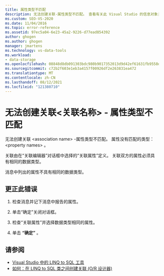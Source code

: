 ```yaml
---
title: 属性类型不匹配
description: 无法创建关联-属性类型不匹配。 查看有关此 Visual Studio 的信息对象关系设计器 (O/R 设计器) 消息。
ms.custom: SEO-VS-2020
ms.date: 11/04/2016
ms.topic: error-reference
ms.assetid: 97ec5a04-6e23-45a2-9226-d77ead854392
author: ghogen
ms.author: ghogen
manager: jmartens
ms.technology: vs-data-tools
ms.workload:
- data-storage
ms.openlocfilehash: 08848d8db091303bdc980b9017352013d9d42ef61631fb9558d91e538a0b470c
ms.sourcegitcommit: c72b2f603e1eb3a4157f00926df2e263831ea472
ms.translationtype: MT
ms.contentlocale: zh-CN
ms.lasthandoff: 08/12/2021
ms.locfileid: "121380710"
---
```

# <a name="cannot-create-an-association-ltassociation-namegt---property-types-do-not-match"></a>无法创建关联&lt;关联名称&gt; - 属性类型不匹配

无法创建关联 \<association name> -属性类型不匹配。 属性没有匹配的类型： \<property names> 。

关联由在“关联编辑器”对话框中选择的“关联属性”定义。 关联双方的属性必须具有相同的数据类型。

消息中列出的属性不具有相同的数据类型。

## <a name="to-correct-this-error"></a>更正此错误

1. 检查消息并记下消息中报告的属性。

2. 单击“确定”关闭对话框。

3. 检查“关联属性”并选择数据类型相同的属性。

4. 单击 **“确定”** 。

## <a name="see-also"></a>请参阅

- [Visual Studio 中的 LINQ to SQL 工具](../data-tools/linq-to-sql-tools-in-visual-studio2.md)
- [如何：在 LINQ to SQL 类之间创建关联 (O/R 设计器) ](../data-tools/how-to-create-an-association-relationship-between-linq-to-sql-classes-o-r-designer.md)